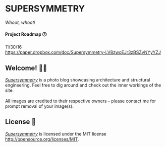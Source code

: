 # SUPERSYMMETRY
*Whoot, whoot!*
#### Project Roadmap 🕑

11/30/16<br>
https://paper.dropbox.com/doc/Supersymmetry-LV8zwoEJr3zBSZvNYyYZJ
## Welcome! 👋🏼
*<a target="_blank" href="http://supersymmetry.design">Supersymmetry</a>* is a photo blog showcasing architecture and structural engineering.
Feel free to dig around and check out the inner workings of the site.
</br>
</br>
All images are credited to their respective owners – please contact me for prompt removal of your image(s).

## License 📜</br>
*<a target="_blank" href="http://supersymmetry.design">Supersymmetry</a>* is licensed under the MIT license <a target="_blank" href="http://opensource.org/licenses/MIT">http://opensource.org/licenses/MIT</a>.

